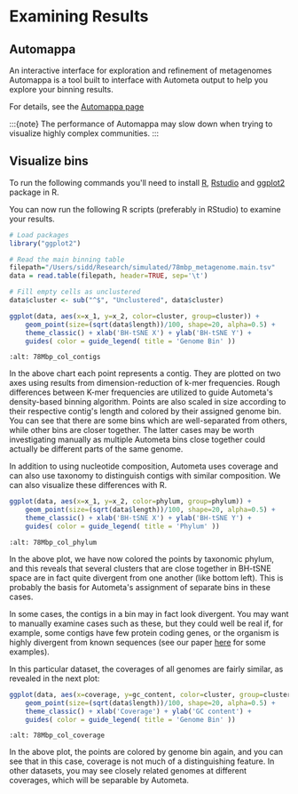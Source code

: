 # Examining Results

## Automappa

An interactive interface for exploration and refinement of metagenomes Automappa is a tool built to interface with Autometa output to help you explore your binning results.

For details, see the [Automappa page](https://github.com/WiscEvan/Automappa)

:::{note}
The performance of Automappa may slow down when trying to visualize highly complex communities.
:::

## Visualize bins

To run the following commands you'll need to install [R](https://www.r-project.org/), [Rstudio](https://www.rstudio.com/products/rstudio/download/) and [ggplot2](https://ggplot2.tidyverse.org/) package in R.

You can now run the following R scripts (preferably in RStudio) to examine your results.

```R
# Load packages
library("ggplot2")

# Read the main binning table
filepath="/Users/sidd/Research/simulated/78mbp_metagenome.main.tsv"
data = read.table(filepath, header=TRUE, sep='\t')

# Fill empty cells as unclustered
data$cluster <- sub("^$", "Unclustered", data$cluster)

ggplot(data, aes(x=x_1, y=x_2, color=cluster, group=cluster)) +
    geom_point(size=(sqrt(data$length))/100, shape=20, alpha=0.5) +
    theme_classic() + xlab('BH-tSNE X') + ylab('BH-tSNE Y') +
    guides( color = guide_legend( title = 'Genome Bin' ))
```

```{image} ../img/78Mbp_col_contigs.svg
:alt: 78Mbp_col_contigs
```

In the above chart each point represents a contig. They are plotted on two axes using results from dimension-reduction of k-mer frequencies. Rough differences between K-mer frequencies are utilized to guide Autometa's density-based binning algorithm. Points are also scaled in size according to their respective contig's length and  colored by their assigned genome bin. You can see that there are some bins which are well-separated from others, while other bins are closer together. The latter cases may be worth investigating manually as multiple Autometa bins close together could actually be different parts of the same genome.

In addition to using nucleotide composition, Autometa uses coverage and can also use taxonomy to distinguish contigs with similar composition. We can also visualize these differences with R.

```R
ggplot(data, aes(x=x_1, y=x_2, color=phylum, group=phylum)) +
    geom_point(size=(sqrt(data$length))/100, shape=20, alpha=0.5) +
    theme_classic() + xlab('BH-tSNE X') + ylab('BH-tSNE Y') +
    guides( color = guide_legend( title = 'Phylum' ))
```

```{image} ../img/78Mbp_col_phylum.svg
:alt: 78Mbp_col_phylum
```

In the above plot, we have now colored the points by taxonomic phylum, and this reveals that several clusters that are close together in BH-tSNE space are in fact quite divergent from one another (like bottom left). This is probably the basis for Autometa's assignment of separate bins in these cases.

In some cases, the contigs in a bin may in fact look divergent. You may want to manually examine cases such as these, but they could well be real if, for example, some contigs have few protein coding genes, or the organism is highly divergent from known sequences (see our paper [here](https://www.nature.com/articles/srep34362) for some examples).

In this particular dataset, the coverages of all genomes are fairly similar, as revealed in the next plot:

```R
ggplot(data, aes(x=coverage, y=gc_content, color=cluster, group=cluster)) +
    geom_point(size=(sqrt(data$length))/100, shape=20, alpha=0.5) +
    theme_classic() + xlab('Coverage') + ylab('GC content') +
    guides( color = guide_legend( title = 'Genome Bin' ))
```

```{image} ../img/78Mbp_col_coverage.svg
:alt: 78Mbp_col_coverage
```

In the above plot, the points are colored by genome bin again, and you can see that in this case, coverage is not much of a distinguishing feature. In other datasets, you may see closely related genomes at different coverages, which will be separable by Autometa.
